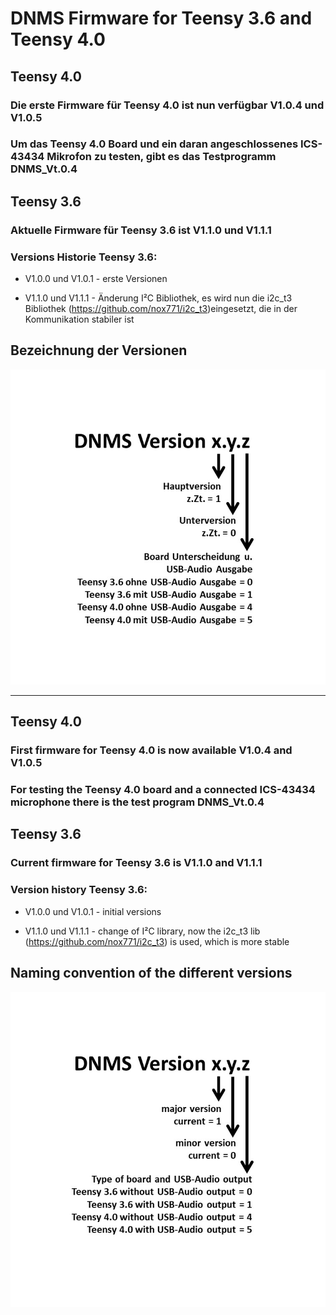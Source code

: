 # DNMS Firmware for Teensy 3.6 and Teensy 4.0


## Teensy 4.0
### Die erste Firmware für Teensy 4.0 ist nun verfügbar V1.0.4 und V1.0.5

### Um das Teensy 4.0 Board und ein daran angeschlossenes ICS-43434 Mikrofon zu testen, gibt es das Testprogramm DNMS_Vt.0.4


## Teensy 3.6

### Aktuelle Firmware für Teensy 3.6 ist V1.1.0 und V1.1.1

### Versions Historie Teensy 3.6:

  - V1.0.0 und V1.0.1 - erste Versionen

  - V1.1.0 und V1.1.1 - Änderung I²C Bibliothek, es wird nun die i2c_t3 Bibliothek (https://github.com/nox771/i2c_t3)eingesetzt, die in der Kommunikation stabiler ist 


## Bezeichnung der Versionen

<img src="images/Versionsbezeichnung.jpg"><br>


------------------------------------------------------------------------

## Teensy 4.0 
### First firmware for Teensy 4.0 is now available V1.0.4 and V1.0.5

### For testing the Teensy 4.0 board and a connected ICS-43434 microphone there is the test program DNMS_Vt.0.4


## Teensy 3.6

### Current firmware for Teensy 3.6 is V1.1.0 and V1.1.1 


### Version history Teensy 3.6:

  - V1.0.0 und V1.0.1 - initial versions

  - V1.1.0 und V1.1.1 - change of I²C library, now the i2c_t3 lib (https://github.com/nox771/i2c_t3) is used,  which is more stable 


## Naming convention of the different versions

<img src="images/Versionsbezeichnung english.jpg"><br>

